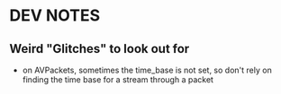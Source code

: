 
# DEV NOTES

## Weird "Glitches" to look out for

* on AVPackets, sometimes the time_base is not set, so don't rely on finding the time base for a stream through a packet